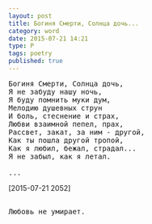 ```yaml
---
layout: post
title: Богиня Смерти, Солнца дочь...
category: word
date: 2015-07-21 14:21
type: P
tags: poetry
published: true
---
```


<pre>
Богиня Смерти, Солнца дочь,
Я не забуду нашу ночь,
Я буду помнить муки дум,
Мелодию душевных струн
И боль, стеснение и страх,
Любви взаимной пепел, прах,
Рассвет, закат, за ним - другой,
Как ты пошла другой тропой,
Как я любил, бежал, страдал...
Я не забыл, как я летал.

...
</pre>

<div class="publish-date">[2015-07-21 2052]</div>

<pre>

Любовь не умирает.
</pre>
